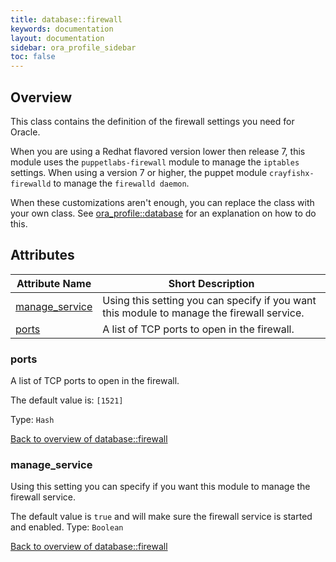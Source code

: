 ```yaml
---
title: database::firewall
keywords: documentation
layout: documentation
sidebar: ora_profile_sidebar
toc: false
---
```

## Overview

This class contains the definition of the firewall settings you need for Oracle.

When you are using a Redhat flavored version lower then release 7, this module uses the `puppetlabs-firewall` module to manage the `iptables` settings. When using a version 7 or higher, the puppet module `crayfishx-firewalld` to manage the `firewalld daemon`.

When these customizations aren't enough, you can replace the class with your own class. See [ora_profile::database](./database.html) for an explanation on how to do this.





## Attributes



Attribute Name                                       | Short Description                                                                          |
---------------------------------------------------- | ------------------------------------------------------------------------------------------ |
[manage_service](#database::firewall_manage_service) | Using this setting you can specify if you want this module to manage the firewall service. |
[ports](#database::firewall_ports)                   | A list of TCP ports to open in the firewall.                                               |




### ports<a name='database::firewall_ports'>

A list of TCP ports to open in the firewall.

The default value is: `[1521]`


Type: `Hash`


[Back to overview of database::firewall](#attributes)

### manage_service<a name='database::firewall_manage_service'>

Using this setting you can specify if you want this module to manage the firewall service.

The default value is `true` and will make sure the firewall service is started and enabled.
Type: `Boolean`


[Back to overview of database::firewall](#attributes)
